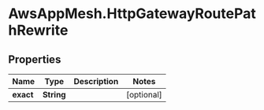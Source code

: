 # AwsAppMesh.HttpGatewayRoutePathRewrite

## Properties

Name | Type | Description | Notes
------------ | ------------- | ------------- | -------------
**exact** | **String** |  | [optional] 


